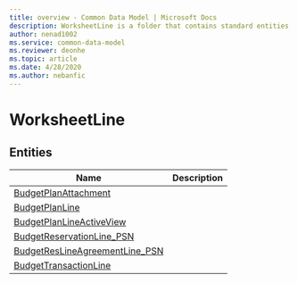 ```yaml
---
title: overview - Common Data Model | Microsoft Docs
description: WorksheetLine is a folder that contains standard entities related to the Common Data Model.
author: nenad1002
ms.service: common-data-model
ms.reviewer: deonhe
ms.topic: article
ms.date: 4/28/2020
ms.author: nebanfic
---
```


# WorksheetLine


## Entities

|Name|Description|
|---|---|
|[BudgetPlanAttachment](BudgetPlanAttachment.md)||
|[BudgetPlanLine](BudgetPlanLine.md)||
|[BudgetPlanLineActiveView](BudgetPlanLineActiveView.md)||
|[BudgetReservationLine_PSN](BudgetReservationLine_PSN.md)||
|[BudgetResLineAgreementLine_PSN](BudgetResLineAgreementLine_PSN.md)||
|[BudgetTransactionLine](BudgetTransactionLine.md)||
